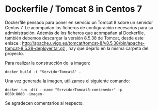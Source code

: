 # Dockerfile / Tomcat 8 in Centos 7

Dockerfile pensado para poner en servicio un Tomcat 8 sobre un servidor Centos 7. Le acompañan los ficheros de configuración necesarios para su administración. Además de los ficheros que acompañan al Dockerfile, también debemos descargar la versión 8.5.38 de Tomcat, desde este enlace : http://apache.uvigo.es/tomcat/tomcat-8/v8.5.38/bin/apache-tomcat-8.5.38-deployer.tar.gz , hay que dejarlo en la misma carpeta del proyecto.

Para realizar la construcción de la imagen:

<code>docker build -t "ServidorTomcat8" .</code>

Una vez generada la imagen, utilizamos el siguiente comando:

<code>docker run -dti --name "ServidorTomcat8-contenedor" -p 8080:8080 -imagen- </code>

Se agradecen comentarios al respecto. 
